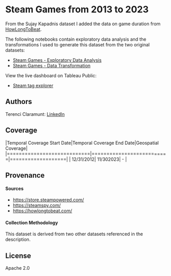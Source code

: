 # Steam Games from 2013 to 2023

From the Sujay Kapadnis dataset I added the data on game duration from [HowLongToBeat](HowLongToBeat.com).

The following notebooks contain exploratory data analysis and the transformations I used to generate this dataset from the two original datasets:

* [Steam Games - Exploratory Data Analysis](https://www.kaggle.com/code/terencicp/steam-games-exploratory-data-analysis)
* [Steam Games - Data Transformation](https://www.kaggle.com/code/terencicp/steam-games-data-transformation)

View the live dashboard on Tableau Public:
* [Steam tag explorer](https://public.tableau.com/app/profile/terenci.claramunt.porta/viz/steam-games/Dash)

## Authors
Terenci Claramunt: [LinkedIn](https://www.linkedin.com/in/terenci)

## Coverage
|Temporal Coverage Start Date|Temporal Coverage End Date|Geospatial Coverage|
|============================|==========================|===================|
|                  12/31/2012|                 11/302023|                 - |

## Provenance
#### Sources
* https://store.steampowered.com/
* https://steamspy.com/
* https://howlongtobeat.com/

#### Collection Methodology
This dataset is derived from two other datasets referenced in the description.

## License
Apache 2.0

